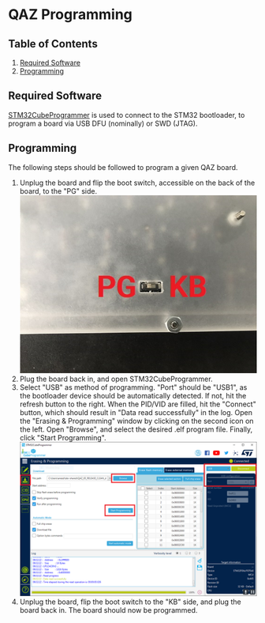 # **QAZ Programming**

## **Table of Contents**

1. [Required Software](#required-software)
1. [Programming](#programming)

## **Required Software**

[STM32CubeProgrammer](https://www.st.com/en/development-tools/stm32cubeprog.html) is used to
connect to the STM32 bootloader, to program a board via USB DFU (nominally) or SWD (JTAG).

## **Programming**

The following steps should be followed to program a given QAZ board.

1. Unplug the board and flip the boot switch, accessible on the back of the board, to the "PG" 
side.
![QAZ Boot Switch](../media/boot_switch.png)
1. Plug the board back in, and open STM32CubeProgrammer.
1. Select "USB" as method of programming. "Port" should be "USB1", as the bootloader device should
be automatically detected. If not, hit the refresh button to the right. When the PID/VID are
filled, hit the "Connect" button, which should result in "Data read successfully" in the log. Open
the "Erasing & Programming" window by clicking on the second icon on the left. Open "Browse", and
select the desired .elf program file. Finally, click "Start Programming". 
![STM32 Bootloader](../media/programming.png)
1. Unplug the board, flip the boot switch to the "KB" side, and plug the board back in. The board
should now be programmed.